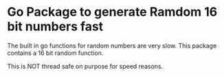 # Go Package to generate Ramdom 16 bit numbers fast
The built in go functions for random numbers are very slow.  This package contains a 16 bit random function.

This is NOT thread safe on purpose for speed reasons.

